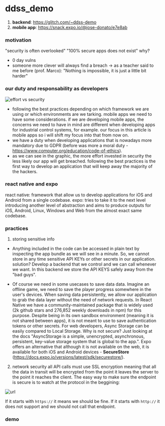 # ddss_demo

1. **backend**: https://glitch.com/~ddss-demo
2. **mobile app**: https://snack.expo.io/@jose-donato/e7e8ab
 
### **motivation**
"security is often overlooked"
"100% secure apps does not exist" why?
- 0 day vulns
- someone more clever will always find a breach -> as a teacher said to me before (prof. Marco): "Nothing is impossible, it is just a little bit harder"

### **our duty and responsability as developers**
![effort vs security](https://reactnative.dev/docs/assets/d_security_chart.svg)

- following the best practices depending on which framework we are using or which environments are we tarking. mobile apps we need to have some considerations. if we are developing mobile apps, the concerns we need to have in mind are different when developing apps for industrial control systems, for example. our focus in this article is mobile apps so i will shift my focus into that from now on.
- we have a duty when developing applications that is nowadays more mandatory due to GDPR (before was more a moral duty - https://www.computer.org/education/code-of-ethics). 
- as we can see in the graphic, the more effort invested in security the less likely our app will get breached. following the best practices is the first way to develop an application that will keep away the majority of the hackers.

### **react native and expo**

react native: framework that allow us to develop applications for iOS and Android from a single codebase.
expo: tries to take it to the next level introducing another level of abstraction and aims to produce outputs for iOS, Android, Linux, Windows and Web from the almost exact same codebase.

### **practices**

1. storing sensitive info
- Anything included in the code can be accessed in plain text by inspecting the app bundle as we will see in a minute. So, we cannot store in any time sensitive API KEYs or other secrets in our application. solution? Develop a backend that we control and we can call whenever we want. In this backend we store the API KEYS safely away from the "bad guys". 

- Of course we need in some usecases to save data data. Imagine an offline game, we need to save the player progress somewhere in the user's devices. When saving data persistently, we allow our application to grab the data layer without the need of network requests. In React Native we have a community-maintained package that is widely used (2k github stars and 276,852 weekly downloads in npm) for this purpose. Despite being in its own sandbox environment (meaning it is not shared between apps), it is not meant to use to save authentication tokens or other secrets. For web developers, Async Storage can be easily compared to Local Storage. Why is not secure? Just looking at the docs "AsyncStorage is a simple, unencrypted, asynchronous, persistent, key-value storage system that is global to the app.". Expo offers an alternative that although it is not available on the web, it is available for both iOS and Android devices - **SecureStore** (https://docs.expo.io/versions/latest/sdk/securestore/).

2. network security
all API calls must use SSL encryption meaning that all the data in transit will be encrypted from the point it leaves the server to the point it reaches the client. The easy way to make sure the endpoint is secure is to watch at the protocol in the beggining:

![url](https://cdn.ttgtmedia.com/rms/onlineimages/networking-basic_url_structure.png)

If it starts with `https://` it means we should be fine. If it starts with `http://` it does not support and we should not call that endpoint.


### **demo**